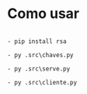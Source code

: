 # Como usar

```

- pip install rsa

- py .src\chaves.py

- py .src\serve.py

- py .src\cliente.py

```